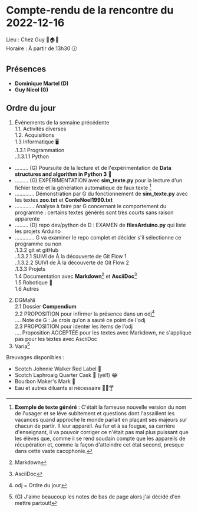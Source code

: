 # Compte-rendu de la rencontre du 2022-12-16
Lieu :    Chez Guy 🌲🏠🌳  
Horaire : À partir de 13h30 🕜  
## Présences
* **Dominique Martel (D)**
* **Guy Nicol (G)**

## Ordre du jour
1. Événements de la semaine précédente  
1.1.  Activités diverses  
1.2.  Acquisitions  
1.3 Informatique 🖥  
.1.3.1 Programmation  
..1.3.1.1 Python  
- ......... (G) Poursuite de la lecture et de l'expérimentation de **Data structures and algorithm in Python 3** 📖  
- ......... (G) EXPÉRIMENTATION avec **sim_texte.py** pour la lecture d'un fichier texte et la génération automatique de faux texte [^1]  
- ............. Démonstration par G du fonctionnement de **sim_texte.py** avec les textes **zoo.txt** et **ConteNoel1990.txt**  
- ............. Analyse à faire par G concernant le comportement du programme : certains textes générés sont très courts sans raison apparente  
- ......... (D) repo dev/python de D : EXAMEN de **filesArduino.py** qui liste les projets Arduino  
- ............. G va examiner le repo complet et décider s'il sélectionne ce programme ou non  
.1.3.2 git et gitHub  
..1.3.2.1 SUIVI de À la découverte de Git Flow 1  
..1.3.2.2 SUIVI de À la découverte de Git Flow 2  
.1.3.3 Projets  
1.4 Documentation avec **Markdown**[^2] et **AsciiDoc**[^3]  
1.5 Robotique 🤖  
1.6 Autres 
2. DGMaNi  
 2.1 Dossier **Compendium**  
 2.2 PROPOSITION pour infirmer la présence dans un odj[^4]  
.... Note de G : Je crois qu'on a sauté ce point de l'odj  
2.3 PROPOSITION pour identer les items de l'odj  
.... Proposition ACCEPTÉE pour les textes avec Markdown, ne s'applique pas pour les textes avec AsciiDoc  
3. Varia[^5]  



Breuvages disponibles :
  * Scotch Johnnie Walker Red Label 🥃
  * Scotch Laphroaig Quarter Cask 🥃 (yé!!)  😂  
  * Bourbon Maker's Mark 🥃
  * Eau et autres diluants si nécessaire 🍶🍺🍸

[^1]: **Exemple de texte généré** : C'était la fameuse nouvelle version du nom de l'usager et se lève subitement et questions dont l'assaillent les vacances quand approche le monde parlait en plaçant ses majeurs sur chacun de partir. Il leur appareil. Au fur et à sa fougue, sa carrière d'enseignant, il va pouvoir corriger ce n'était pas mal plus puissant que les élèves que, comme il se rend soudain compte que les appareils de récupération et, comme la façon d'atteindre cet état second, presque dans cette vaste cacophonie. 
[^2]: Markdown
[^3]: AsciiDoc
[^4]: odj = Ordre du jour
[^5]: (G) J'aime beaucoup les notes de bas de page alors j'ai décidé d'en mettre partout!

